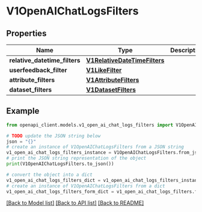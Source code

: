 # V1OpenAIChatLogsFilters


## Properties

Name | Type | Description | Notes
------------ | ------------- | ------------- | -------------
**relative_datetime_filters** | [**V1RelativeDateTimeFilters**](V1RelativeDateTimeFilters.md) |  | [optional] 
**userfeedback_filter** | [**V1LikeFilter**](V1LikeFilter.md) |  | [optional] 
**attribute_filters** | [**V1AttributeFilters**](V1AttributeFilters.md) |  | [optional] 
**dataset_filters** | [**V1DatasetFilters**](V1DatasetFilters.md) |  | [optional] 

## Example

```python
from openapi_client.models.v1_open_ai_chat_logs_filters import V1OpenAIChatLogsFilters

# TODO update the JSON string below
json = "{}"
# create an instance of V1OpenAIChatLogsFilters from a JSON string
v1_open_ai_chat_logs_filters_instance = V1OpenAIChatLogsFilters.from_json(json)
# print the JSON string representation of the object
print(V1OpenAIChatLogsFilters.to_json())

# convert the object into a dict
v1_open_ai_chat_logs_filters_dict = v1_open_ai_chat_logs_filters_instance.to_dict()
# create an instance of V1OpenAIChatLogsFilters from a dict
v1_open_ai_chat_logs_filters_form_dict = v1_open_ai_chat_logs_filters.from_dict(v1_open_ai_chat_logs_filters_dict)
```
[[Back to Model list]](../README.md#documentation-for-models) [[Back to API list]](../README.md#documentation-for-api-endpoints) [[Back to README]](../README.md)


